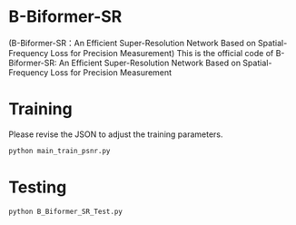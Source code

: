 # B-Biformer-SR
(B-Biformer-SR：An Efficient Super-Resolution Network Based on Spatial-Frequency Loss for Precision Measurement)
This is the official code of B-Biformer-SR: An Efficient Super-Resolution Network Based on Spatial-Frequency Loss for Precision Measurement
# Training
Please revise the JSON to adjust the training parameters.
```python
python main_train_psnr.py
```
# Testing
```python
python B_Biformer_SR_Test.py
```
